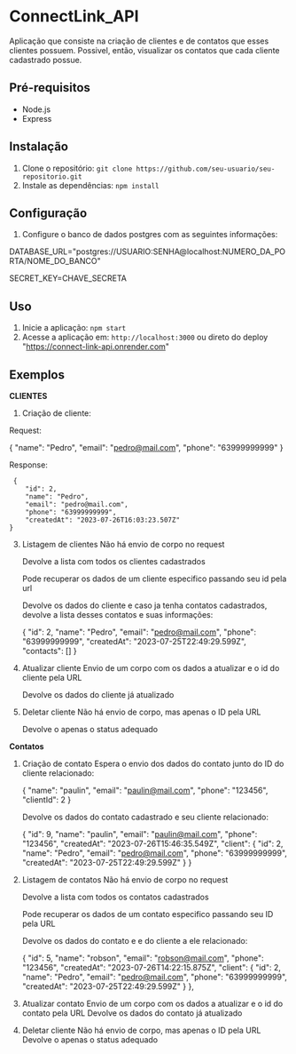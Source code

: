 # ConnectLink_API

Aplicação que consiste na criação de clientes e de contatos que esses clientes possuem. 
Possivel, então, visualizar os contatos que cada cliente cadastrado possue.

## Pré-requisitos

- Node.js 
- Express

## Instalação

1. Clone o repositório: `git clone https://github.com/seu-usuario/seu-repositorio.git`
2. Instale as dependências: `npm install`

## Configuração
1. Configure o banco de dados postgres com as seguintes informações:
   
DATABASE_URL="postgres://USUARIO:SENHA@localhost:NUMERO_DA_PORTA/NOME_DO_BANCO"

SECRET_KEY=CHAVE_SECRETA

## Uso

1. Inicie a aplicação: `npm start`
2. Acesse a aplicação em: `http://localhost:3000` ou direto do deploy "https://connect-link-api.onrender.com"

## Exemplos

**CLIENTES**
1. Criação de cliente:

Request:

   {
    	"name": "Pedro",
    	"email": "pedro@mail.com",
    	"phone": "63999999999"
}
   
Response:
     
     {
    	"id": 2,
    	"name": "Pedro",
    	"email": "pedro@mail.com",
    	"phone": "63999999999",
    	"createdAt": "2023-07-26T16:03:23.507Z"
    }

3. Listagem de clientes
   Não há envio de corpo no request
   
   Devolve a lista com todos os clientes cadastrados

   Pode recuperar os dados de um cliente especifico passando seu id pela url
   
   Devolve os dados do cliente e caso ja tenha contatos cadastrados, devolve a lista desses contatos e suas informações:

   {
    	"id": 2,
    	"name": "Pedro",
    	"email": "pedro@mail.com",
    	"phone": "63999999999",
    	"createdAt": "2023-07-25T22:49:29.599Z",
    	"contacts": []
    }

5. Atualizar cliente
   Envio de um corpo com os dados a atualizar e o id do cliente pela URL
   
   Devolve os dados do cliente já atualizado

7. Deletar cliente
   Não há envio de corpo, mas apenas o ID pela URL
   
   Devolve o apenas o status adequado

**Contatos**
  1. Criação de contato
     Espera o envio dos dados do contato junto do ID do cliente relacionado:
     
       {
      	"name": "paulin",
      	"email": "paulin@mail.com",
      	"phone": "123456",
      	"clientId": 2
      }
     
     Devolve os dados do contato cadastrado e seu cliente relacionado:
     
       {
        	"id": 9,
        	"name": "paulin",
        	"email": "paulin@mail.com",
        	"phone": "123456",
        	"createdAt": "2023-07-26T15:46:35.549Z",
        	"client": {
        		"id": 2,
        		"name": "Pedro",
        		"email": "pedro@mail.com",
        		"phone": "63999999999",
        		"createdAt": "2023-07-25T22:49:29.599Z"
        	}
      }

3. Listagem de contatos
   Não há envio de corpo no request
   
   Devolve a lista com todos os contatos cadastrados

   Pode recuperar os dados de um contato especifico passando seu ID pela URL
   
   Devolve os dados do contato e e do cliente a ele relacionado:
   
     {
  		"id": 5,
  		"name": "robson",
  		"email": "robson@mail.com",
  		"phone": "123456",
  		"createdAt": "2023-07-26T14:22:15.875Z",
  		"client": {
  			"id": 2,
  			"name": "Pedro",
  			"email": "pedro@mail.com",
  			"phone": "63999999999",
  			"createdAt": "2023-07-25T22:49:29.599Z"
  		}
	  },

3. Atualizar contato
   Envio de um corpo com os dados a atualizar e o id do contato pela URL
   Devolve os dados do contato já atualizado

4. Deletar cliente
   Não há envio de corpo, mas apenas o ID pela URL
   Devolve o apenas o status adequado

  
